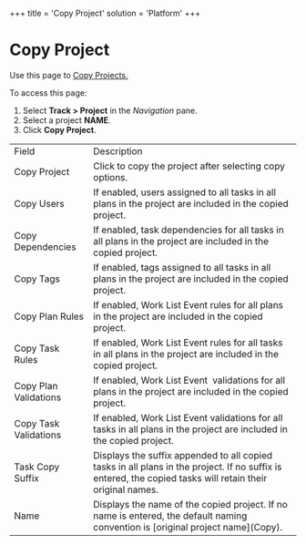 +++
title = 'Copy Project'
solution = 'Platform'
+++

# Copy Project

<div class="use">

Use this page to [Copy Projects.](../Use_Cases/Copy_Projects.htm)

</div>

To access this page:

1.  Select <span style="font-weight: bold;">Track \>
    </span>**Project** in the *Navigation* pane.
2.  Select a project **NAME**.
3.  Click **Copy
Project**.

|                       |                                                                                                                                                           |
| --------------------- | --------------------------------------------------------------------------------------------------------------------------------------------------------- |
| Field                 | Description                                                                                                                                               |
| Copy Project          | Click to copy the project after selecting copy options.                                                                                                   |
| Copy Users            | If enabled, users assigned to all tasks in all plans in the project are included in the copied project.                                                   |
| Copy Dependencies     | If enabled, task dependencies for all tasks in all plans in the project are included in the copied project.                                               |
| Copy Tags             | If enabled, tags assigned to all tasks in all plans in the project are included in the copied project.                                                    |
| Copy Plan Rules       | If enabled, Work List Event rules for all plans in the project are included in the copied project.                                                        |
| Copy Task Rules       | If enabled, Work List Event rules for all tasks in all plans in the project are included in the copied project.                                           |
| Copy Plan Validations | If enabled, Work List Event <span> </span>validations for all plans in the project are included in the copied project.                                    |
| Copy Task Validations | If enabled, Work List Event validations for all tasks in all plans in the project are included in the copied project.                                     |
| Task Copy Suffix      | Displays the suffix appended to all copied tasks in all plans in the project. If no suffix is entered, the copied tasks will retain their original names. |
| Name                  | Displays the name of the copied project. If no name is entered, the default naming convention is \[original project name\](Copy).                         |
